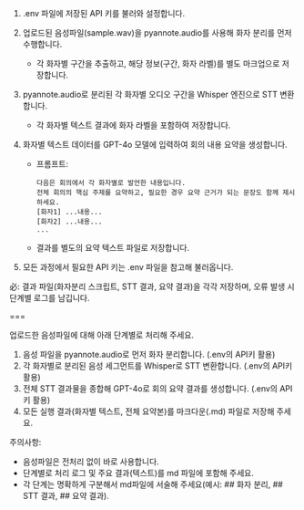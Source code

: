 1. .env 파일에 저장된 API 키를 불러와 설정합니다.

2. 업로드된 음성파일(sample.wav)을 pyannote.audio를 사용해 화자 분리를 먼저 수행합니다.
   - 각 화자별 구간을 추출하고, 해당 정보(구간, 화자 라벨)를 별도 마크업으로 저장합니다.

3. pyannote.audio로 분리된 각 화자별 오디오 구간을 Whisper 엔진으로 STT 변환합니다.
   - 각 화자별 텍스트 결과에 화자 라벨을 포함하여 저장합니다.

4. 화자별 텍스트 데이터를 GPT-4o 모델에 입력하여 회의 내용 요약을 생성합니다.
   - 프롬프트: 
     ```
     다음은 회의에서 각 화자별로 발언한 내용입니다.
     전체 회의의 핵심 주제를 요약하고, 필요한 경우 요약 근거가 되는 문장도 함께 제시하세요.
     [화자1] ...내용...
     [화자2] ...내용...
     ...
     ```
   - 결과를 별도의 요약 텍스트 파일로 저장합니다.

5. 모든 과정에서 필요한 API 키는 .env 파일을 참고해 불러옵니다.

必: 결과 파일(화자분리 스크립트, STT 결과, 요약 결과)을 각각 저장하며, 오류 발생 시 단계별 로그를 남깁니다.

===

업로드한 음성파일에 대해 아래 단계별로 처리해 주세요.

1. 음성 파일을 pyannote.audio로 먼저 화자 분리합니다. (.env의 API키 활용)
2. 각 화자별로 분리된 음성 세그먼트를 Whisper로 STT 변환합니다. (.env의 API키 활용)
3. 전체 STT 결과물을 종합해 GPT-4o로 회의 요약 결과를 생성합니다. (.env의 API키 활용)
4. 모든 실행 결과(화자별 텍스트, 전체 요약본)를 마크다운(.md) 파일로 저장해 주세요.

주의사항:
- 음성파일은 전처리 없이 바로 사용합니다.
- 단계별로 처리 로그 및 주요 결과(텍스트)를 md 파일에 포함해 주세요.
- 각 단계는 명확하게 구분해서 md파일에 서술해 주세요(예시: ## 화자 분리, ## STT 결과, ## 요약 결과).
